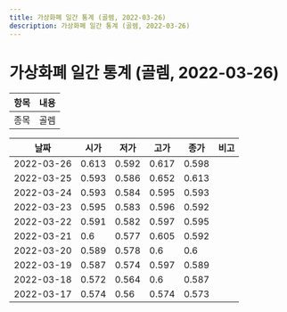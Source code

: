 ```yaml
---
title: 가상화폐 일간 통계 (골렘, 2022-03-26)
description: 가상화폐 일간 통계 (골렘, 2022-03-26)
---
```


가상화폐 일간 통계 (골렘, 2022-03-26)
===

|항목|내용|
|--|--|
|종목|골렘||마켓|KRW-GLM||종류|일 단위 캔들||기간|2022-03-17T09:00:00 - 2022-03-26T09:00:00|

|날짜|시가|저가|고가|종가|비고|
|--|--|--|--|--|--|
|2022-03-26|0.613|0.592|0.617|0.598|    |
|2022-03-25|0.593|0.586|0.652|0.613|    |
|2022-03-24|0.593|0.584|0.595|0.593|    |
|2022-03-23|0.595|0.583|0.596|0.592|    |
|2022-03-22|0.591|0.582|0.597|0.595|    |
|2022-03-21|0.6|0.577|0.605|0.592|    |
|2022-03-20|0.589|0.578|0.6|0.6|    |
|2022-03-19|0.587|0.574|0.597|0.589|    |
|2022-03-18|0.572|0.564|0.6|0.587|    |
|2022-03-17|0.574|0.56|0.574|0.573|    |
